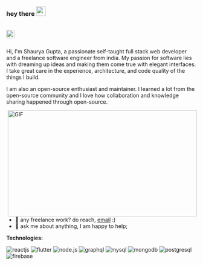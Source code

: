 ### hey there <img src="https://media.giphy.com/media/hvRJCLFzcasrR4ia7z/giphy.gif" width="25px">
<br />
<a href="https://www.linkedin.com/in/shaurya-gupta29/">
  <img align="left" alt="Shaurya's LinkedIN" width="22px" src="https://raw.githubusercontent.com/peterthehan/peterthehan/master/assets/linkedin.svg" />
</a>

<br />
<br />

Hi, I'm Shaurya Gupta, a passionate self-taught full stack web developer and a freelance software engineer from india. My passion for software lies with dreaming up ideas and making them come true with elegant interfaces. I take great care in the experience, architecture, and code quality of the things I build.

I am also an open-source enthusiast and maintainer. I learned a lot from the open-source community and I love how collaboration and knowledge sharing happened through open-source.

  <img align="right" alt="GIF" src="https://c.tenor.com/YAbtl2wpMrUAAAAd/silicon-valley-i-just-realized-i-havent-left-the-house-in-six-days.gif?raw=true" width="500" height="280" />
  
- 💼 any freelance work? do reach, [email](mailto:gupta.shaurya001@gmail.com) :)
- 💬 ask me about anything, I am happy to help;

**Technologies:**  

![reactjs](https://img.shields.io/badge/-reactjs-333333?style=flat&logo=react)
![flutter](https://img.shields.io/badge/-Flutter-333333?style=flat&logo=flutter)
![node.js](https://img.shields.io/badge/-Node.js-333333?style=flat&logo=node.js)
![graphql](https://img.shields.io/badge/-GraphQL-333333?style=flat&logo=graphql)
![mysql](https://img.shields.io/badge/-MySQL-333333?style=flat&logo=mysql)
![mongodb](https://img.shields.io/badge/-MongoDB-333333?style=flat&logo=mongodb)
![postgresql](https://img.shields.io/badge/-postgresql-333333?style=flat&logo=postgresql)
![firebase](https://img.shields.io/badge/-Firebase-333333?style=flat&logo=firebase)





